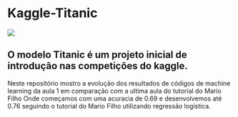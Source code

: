 # Kaggle-Titanic
<img src="https://www.dataquest.io/wp-content/uploads/2017/12/kaggle-fundamentals.png">

## O modelo Titanic é um projeto inicial de introdução nas competições do kaggle.

Neste repositório mostro a evolução dos resultados de códigos de machine learning da aula 1 em comparação com a ultima aula do tutorial do Mario Filho
Onde começamos com uma acuracia de 0.69 e desenvolvemos até  0.76 seguindo o tutorial do Mario Filho utilizando regressão logística.

